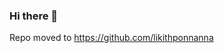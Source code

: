 ### Hi there 👋

<!--
**likith11/likith11** is a ✨ _special_ ✨ repository because its `README.md` (this file) appears on your GitHub profile.

Here are some ideas to get you started:

- 🔭 I’m currently working on ...
- 🌱 I’m currently learning ...
- 👯 I’m looking to collaborate on ...
- 🤔 I’m looking for help with ...
- 💬 Ask me about ...
- 📫 How to reach me: ...
- 😄 Pronouns: ...
- ⚡ Fun fact: ...
-->

Repo moved to <a href="[https://en.wikipedia.org/wiki/Hobbit#Lifestyle](https://github.com/likithponnanna)" title="Hobbit lifestyles"> https://github.com/likithponnanna</a>
